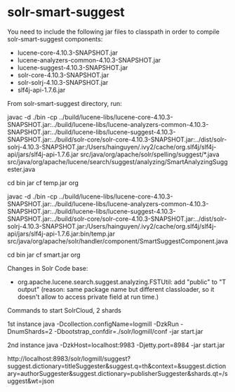 # solr-smart-suggest

You need to include the following jar files to classpath in order to compile solr-smart-suggest components:
- lucene-core-4.10.3-SNAPSHOT.jar
- lucene-analyzers-common-4.10.3-SNAPSHOT.jar
- lucene-suggest-4.10.3-SNAPSHOT.jar
- solr-core-4.10.3-SNAPSHOT.jar
- solr-solrj-4.10.3-SNAPSHOT.jar
- slf4j-api-1.7.6.jar


From solr-smart-suggest directory, run:

javac -d ./bin -cp ../build/lucene-libs/lucene-core-4.10.3-SNAPSHOT.jar:../build/lucene-libs/lucene-analyzers-common-4.10.3-SNAPSHOT.jar:../build/lucene-libs/lucene-suggest-4.10.3-SNAPSHOT.jar:../build/solr-core/solr-core-4.10.3-SNAPSHOT.jar:../dist/solr-solrj-4.10.3-SNAPSHOT.jar:/Users/hainguyen/.ivy2/cache/org.slf4j/slf4j-api/jars/slf4j-api-1.7.6.jar src/java/org/apache/solr/spelling/suggest/*.java src/java/org/apache/lucene/search/suggest/analyzing/SmartAnalyzingSuggester.java

cd bin
jar cf temp.jar org 


javac -d ./bin -cp ../build/lucene-libs/lucene-core-4.10.3-SNAPSHOT.jar:../build/lucene-libs/lucene-analyzers-common-4.10.3-SNAPSHOT.jar:../build/lucene-libs/lucene-suggest-4.10.3-SNAPSHOT.jar:../build/solr-core/solr-core-4.10.3-SNAPSHOT.jar:../dist/solr-solrj-4.10.3-SNAPSHOT.jar:/Users/hainguyen/.ivy2/cache/org.slf4j/slf4j-api/jars/slf4j-api-1.7.6.jar:bin/temp.jar src/java/org/apache/solr/handler/component/SmartSuggestComponent.java

cd bin
jar cf smart.jar org


Changes in Solr Code base:
- org.apache.lucene.search.suggest.analyzing.FSTUtil:  add "public" to "T output" (reason: same package name but different classloader, so it doesn't allow to access private field at run time.)


Commands to start SolrCloud, 2 shards

1st instance
java -Dcollection.configName=logmill -DzkRun -DnumShards=2 -Dbootstrap_confdir=./solr/logmill/conf -jar start.jar


2nd instance
java -DzkHost=localhost:9983 -Djetty.port=8984 -jar start.jar 

http://localhost:8983/solr/logmill/suggest?suggest.dictionary=titleSuggester&suggest.q=th&context=&suggest.dictionary=authorSuggester&suggest.dictionary=publisherSuggester&shards.qt=/suggest&wt=json







